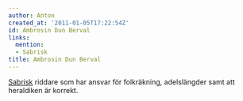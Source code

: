 ```yaml
---
author: Anton
created_at: '2011-01-05T17:22:54Z'
id: Ambrosin Dun Berval
links:
  mention:
  - Sabrisk
title: Ambrosin Dun Berval
---
```


[Sabrisk] riddare som har ansvar för folkräkning, adelslängder samt att heraldiken är korrekt.

  [Sabrisk]: Sabrisk
